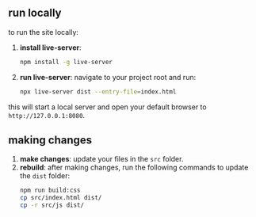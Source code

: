 
## run locally

to run the site locally:

1. **install live-server**:
   ```sh
   npm install -g live-server
   ```

2. **run live-server**:
   navigate to your project root and run:
   ```sh
   npx live-server dist --entry-file=index.html
   ```

this will start a local server and open your default browser to `http://127.0.0.1:8080`.

## making changes

1. **make changes**: update your files in the `src` folder.
2. **rebuild**: after making changes, run the following commands to update the `dist` folder:
   ```sh
   npm run build:css
   cp src/index.html dist/
   cp -r src/js dist/
   ```

